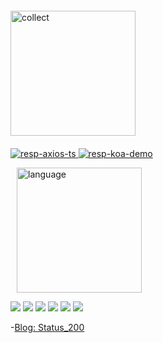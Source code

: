 <div style="display: flex; margin: 20px 0">
  <img
    alt="collect"
    src="https://github-readme-stats.vercel.app/api?username=Youngsccc&include_all_commits=true&show_icons=true&icon_color=fff&bg_color=30,e96443,904e95&title_color=fff&text_color=fff"
    style="height: 200px"
  />
</div>

<a href="https://github.com/Youngsccc/axios-ts">
  <img 
    alt="resp-axios-ts"
    src="https://github-readme-stats.vercel.app/api/pin/?username=Youngsccc&repo=axios-ts&show_owner=true"
  />
</a>
<a href="https://github.com/Youngsccc/SSR">
  <img
    alt="resp-koa-demo"
    src="https://github-readme-stats.vercel.app/api/pin/?username=Youngsccc&repo=SSR&show_owner=true"
  />
</a>

<img
  alt="language"
  src="https://github-readme-stats.vercel.app/api/top-langs/?username=Youngsccc&hide=php,shell,scss&include_all_commits=true"
  style="height: 200px;margin-left: 10px"
/>

![](https://img.shields.io/badge/Code-Html-orange?logo=HTML5)
![](https://img.shields.io/badge/Code-CSS-green?logo=CSS)
![](https://img.shields.io/badge/Code-CSS3-orange?logo=css3)
![](https://img.shields.io/badge/Code-Javascript-yellow?logo=Javascript)
![](https://img.shields.io/badge/Code-Typescript-blue?logo=typescript)
![](https://img.shields.io/badge/Library-React-blue?logo=react)

-[Blog: Status_200](https://www.yuque.com/hox05b)

